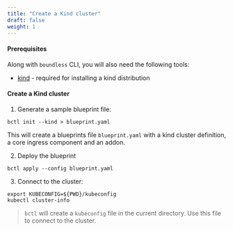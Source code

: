 ```yaml
---
title: "Create a Kind cluster"
draft: false
weight: 1
---
```


#### Prerequisites

Along with `boundless` CLI, you will also need the following tools:

* [kind](https://kind.sigs.k8s.io/docs/user/quick-start/) - required for installing a kind distribution

#### Create a Kind cluster

1. Generate a sample blueprint file:
```shell
bctl init --kind > blueprint.yaml
```
This will create a blueprints file `blueprint.yaml` with a kind cluster definition, a core ingress component and an addon.

2. Deploy the blueprint
```shell
bctl apply --config blueprint.yaml
```

3. Connect to the cluster:
```shell
export KUBECONFIG=${PWD}/kubeconfig
kubectl cluster-info
```
> `bctl` will create a `kubeconfig` file in the current directory. Use this file to connect to the cluster.


